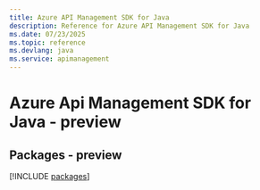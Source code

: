 ```yaml
---
title: Azure API Management SDK for Java
description: Reference for Azure API Management SDK for Java
ms.date: 07/23/2025
ms.topic: reference
ms.devlang: java
ms.service: apimanagement
---
```

# Azure Api Management SDK for Java - preview
## Packages - preview
[!INCLUDE [packages](api-management-index.md)]